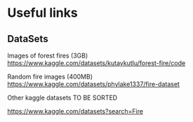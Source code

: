 # Useful links


## DataSets

Images of forest fires (3GB)
https://www.kaggle.com/datasets/kutaykutlu/forest-fire/code

Random fire images (400MB)
https://www.kaggle.com/datasets/phylake1337/fire-dataset

Other kaggle datasets TO BE SORTED

https://www.kaggle.com/datasets?search=Fire


